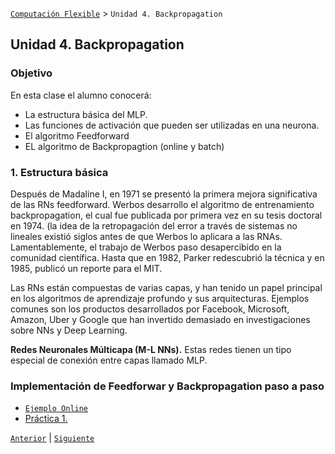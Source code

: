 [`Computación Flexible`](../README.md) > `Unidad 4. Backpropagation`

## Unidad 4. Backpropagation

### Objetivo

En esta clase el alumno conocerá:

* La estructura básica del MLP.
* Las funciones de activación que pueden ser utilizadas en una neurona.
* El algoritmo Feedforward
* EL algoritmo de Backpropagtion (online y batch)
  
### 1. Estructura básica

Después de Madaline I, en 1971 se presentó la primera mejora significativa de las RNs feedforward. Werbos desarrollo el algoritmo de entrenamiento backpropagation, el cual fue publicada por primera vez en su tesis doctoral en 1974. (la idea de la retropagación del error a través de sistemas no lineales existió siglos antes de que Werbos lo aplicara a las RNAs. Lamentablemente, el trabajo de Werbos paso desapercibido en la comunidad científica. Hasta que en 1982, Parker redescubrió la técnica y en 1985, publicó un reporte para el MIT.

Las RNs están compuestas de varias capas, y han tenido un papel principal en los algoritmos de aprendizaje profundo y sus arquitecturas. Ejemplos comunes son los productos desarrollados por Facebook, Microsoft, Amazon, Uber y Google que han invertido demasiado en investigaciones sobre NNs y Deep Learning.

**Redes Neuronales Múlticapa (M-L NNs).**
Estas redes tienen un tipo especial de conexión entre capas llamado MLP.

### Implementación de Feedforwar y Backpropagation paso a paso

* [`Ejemplo Online`](./code/brackpropagation_online.ipynb)
* [Práctica 1. ]()

[`Anterior`](../L03-perceptron/README.md) | [`Siguiente`](../README.md)
